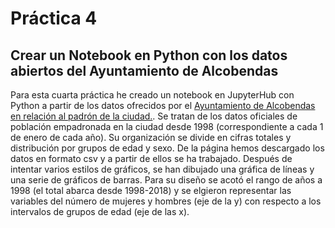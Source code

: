# Práctica 4
## Crear un Notebook en Python con los datos abiertos del Ayuntamiento de Alcobendas
Para esta cuarta práctica he creado un notebook en JupyterHub con Python a partir de los datos ofrecidos por el [Ayuntamiento de Alcobendas en relación al padrón de la ciudad.](https://datos.alcobendas.org/dataset/poblacion-empadronados-totales-y-grupos-de-edad-y-sexo-historico). Se tratan de los datos oficiales de población empadronada en la ciudad desde 1998 (correspondiente a cada 1 de enero de cada año). Su organización se divide en cifras totales y distribución por grupos de edad y sexo. De la página hemos descargado los datos en formato csv y a partir de ellos se ha trabajado. 
Después de intentar varios estilos de gráficos, se han dibujado una gráfica de líneas y una serie de gráficos de barras. Para su diseño se acotó el rango de años a 1998 (el total abarca desde 1998-2018) y se elgieron representar las variables del número de mujeres y hombres (eje de la y) con respecto a los intervalos de grupos de edad (eje de las x). 
